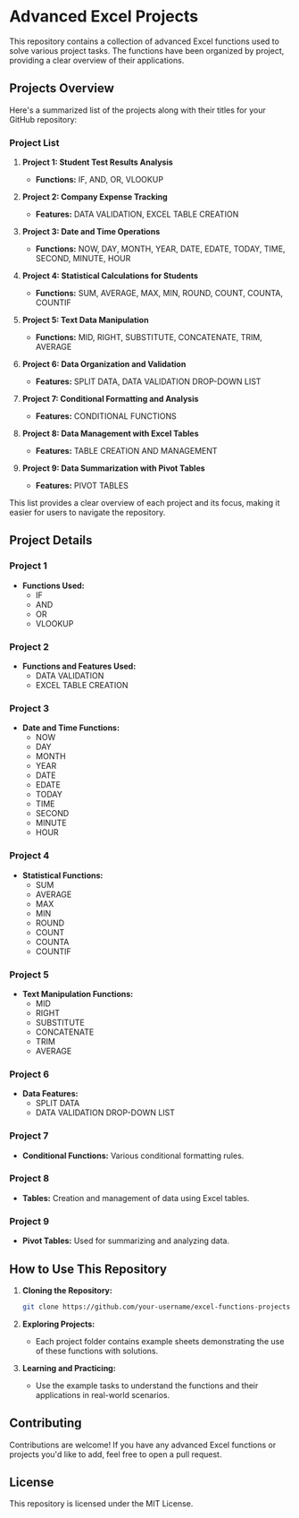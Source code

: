 # Advanced Excel Projects

This repository contains a collection of advanced Excel functions used to solve various project tasks. The functions have been organized by project, providing a clear overview of their applications.

## Projects Overview

Here's a summarized list of the projects along with their titles for your GitHub repository:

### Project List

1. **Project 1: Student Test Results Analysis**
   - **Functions:** IF, AND, OR, VLOOKUP

2. **Project 2: Company Expense Tracking**
   - **Features:** DATA VALIDATION, EXCEL TABLE CREATION

3. **Project 3: Date and Time Operations**
   - **Functions:** NOW, DAY, MONTH, YEAR, DATE, EDATE, TODAY, TIME, SECOND, MINUTE, HOUR

4. **Project 4: Statistical Calculations for Students**
   - **Functions:** SUM, AVERAGE, MAX, MIN, ROUND, COUNT, COUNTA, COUNTIF

5. **Project 5: Text Data Manipulation**
   - **Functions:** MID, RIGHT, SUBSTITUTE, CONCATENATE, TRIM, AVERAGE

6. **Project 6: Data Organization and Validation**
   - **Features:** SPLIT DATA, DATA VALIDATION DROP-DOWN LIST

7. **Project 7: Conditional Formatting and Analysis**
   - **Features:** CONDITIONAL FUNCTIONS

8. **Project 8: Data Management with Excel Tables**
   - **Features:** TABLE CREATION AND MANAGEMENT

9. **Project 9: Data Summarization with Pivot Tables**
   - **Features:** PIVOT TABLES

This list provides a clear overview of each project and its focus, making it easier for users to navigate the repository.

## Project Details

### Project 1
- **Functions Used:**
  - IF
  - AND
  - OR
  - VLOOKUP

### Project 2
- **Functions and Features Used:**
  - DATA VALIDATION
  - EXCEL TABLE CREATION

### Project 3
- **Date and Time Functions:**
  - NOW
  - DAY
  - MONTH
  - YEAR
  - DATE
  - EDATE
  - TODAY
  - TIME
  - SECOND
  - MINUTE
  - HOUR

### Project 4
- **Statistical Functions:**
  - SUM
  - AVERAGE
  - MAX
  - MIN
  - ROUND
  - COUNT
  - COUNTA
  - COUNTIF

### Project 5
- **Text Manipulation Functions:**
  - MID
  - RIGHT
  - SUBSTITUTE
  - CONCATENATE
  - TRIM
  - AVERAGE

### Project 6
- **Data Features:**
  - SPLIT DATA
  - DATA VALIDATION DROP-DOWN LIST

### Project 7
- **Conditional Functions:** Various conditional formatting rules.

### Project 8
- **Tables:** Creation and management of data using Excel tables.

### Project 9
- **Pivot Tables:** Used for summarizing and analyzing data.

## How to Use This Repository

1. **Cloning the Repository:**
   ```bash
   git clone https://github.com/your-username/excel-functions-projects.git
   ```

2. **Exploring Projects:**
   - Each project folder contains example sheets demonstrating the use of these functions with solutions.

3. **Learning and Practicing:**
   - Use the example tasks to understand the functions and their applications in real-world scenarios.

## Contributing
Contributions are welcome! If you have any advanced Excel functions or projects you'd like to add, feel free to open a pull request.

## License
This repository is licensed under the MIT License.

